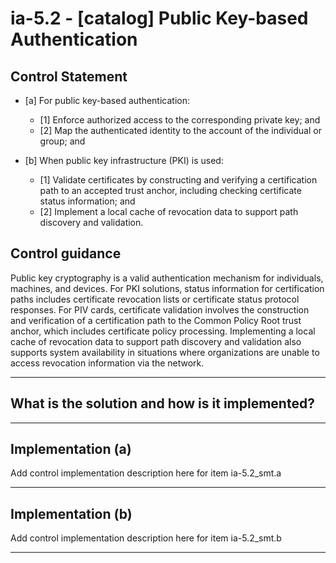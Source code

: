 # ia-5.2 - \[catalog\] Public Key-based Authentication

## Control Statement

- \[a\] For public key-based authentication:

  - \[1\] Enforce authorized access to the corresponding private key; and
  - \[2\] Map the authenticated identity to the account of the individual or group; and

- \[b\] When public key infrastructure (PKI) is used:

  - \[1\] Validate certificates by constructing and verifying a certification path to an accepted trust anchor, including checking certificate status information; and
  - \[2\] Implement a local cache of revocation data to support path discovery and validation.

## Control guidance

Public key cryptography is a valid authentication mechanism for individuals, machines, and devices. For PKI solutions, status information for certification paths includes certificate revocation lists or certificate status protocol responses. For PIV cards, certificate validation involves the construction and verification of a certification path to the Common Policy Root trust anchor, which includes certificate policy processing. Implementing a local cache of revocation data to support path discovery and validation also supports system availability in situations where organizations are unable to access revocation information via the network.

______________________________________________________________________

## What is the solution and how is it implemented?

<!-- Please leave this section blank and enter implementation details in the parts below. -->

______________________________________________________________________

## Implementation (a)

Add control implementation description here for item ia-5.2_smt.a

______________________________________________________________________

## Implementation (b)

Add control implementation description here for item ia-5.2_smt.b

______________________________________________________________________
